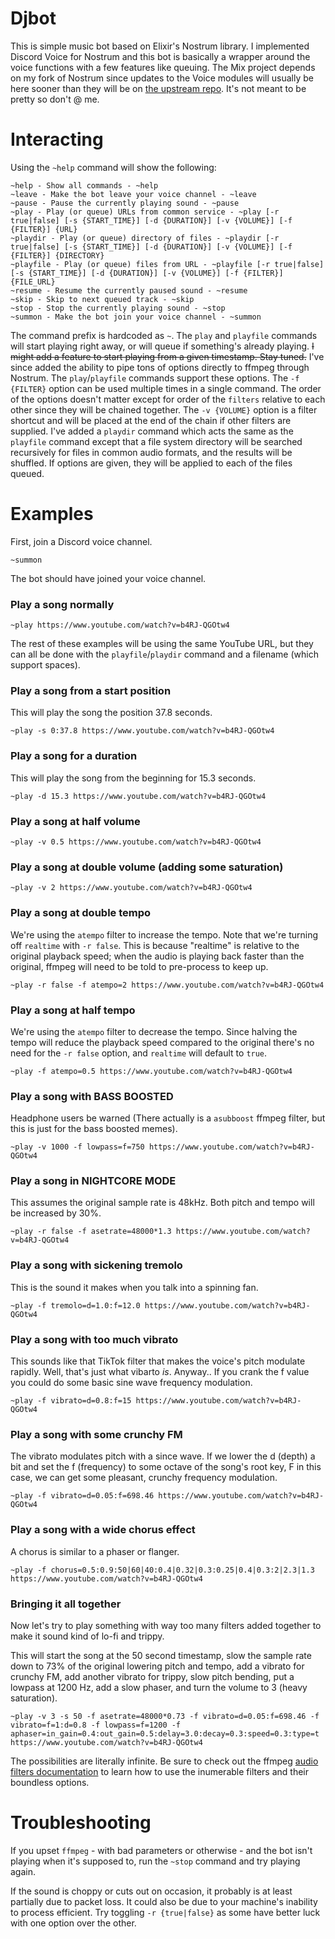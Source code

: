 # Djbot

This is simple music bot based on Elixir's Nostrum library. I implemented Discord Voice for Nostrum and this bot is basically a wrapper around the voice functions with a few features like queuing. The Mix project depends on my fork of Nostrum since updates to the Voice modules will usually be here sooner than they will be on [the upstream repo](https://github.com/Kraigie/nostrum). It's not meant to be pretty so don't @ me.

# Interacting

Using the `~help` command will show the following:

```
~help - Show all commands - ~help
~leave - Make the bot leave your voice channel - ~leave
~pause - Pause the currently playing sound - ~pause
~play - Play (or queue) URLs from common service - ~play [-r true|false] [-s {START_TIME}] [-d {DURATION}] [-v {VOLUME}] [-f {FILTER}] {URL}
~playdir - Play (or queue) directory of files - ~playdir [-r true|false] [-s {START_TIME}] [-d {DURATION}] [-v {VOLUME}] [-f {FILTER}] {DIRECTORY}
~playfile - Play (or queue) files from URL - ~playfile [-r true|false] [-s {START_TIME}] [-d {DURATION}] [-v {VOLUME}] [-f {FILTER}] {FILE_URL}
~resume - Resume the currently paused sound - ~resume
~skip - Skip to next queued track - ~skip
~stop - Stop the currently playing sound - ~stop
~summon - Make the bot join your voice channel - ~summon
```

The command prefix is hardcoded as `~`.
The `play` and `playfile` commands will start playing right away, or will queue if something's already playing.
~~I might add a feature to start playing from a given timestamp. Stay tuned.~~
I've since added the ability to pipe tons of options directly to ffmpeg through Nostrum. The `play`/`playfile` commands support these options.
The `-f {FILTER}` option can be used multiple times in a single command. The order of the options doesn't matter
except for order of the `filters` relative to each other since they will be chained together.
The `-v {VOLUME}` option is a filter shortcut and will be placed at the end of the chain if other filters are supplied.
I've added a `playdir` command which acts the same as the `playfile` command except that a file system directory will be searched recursively for
files in common audio formats, and the results will be shuffled. If options are given, they will be applied to each of the files queued.

# Examples

First, join a Discord voice channel.

`~summon`

The bot should have joined your voice channel.

### Play a song normally

`~play https://www.youtube.com/watch?v=b4RJ-QGOtw4`

The rest of these examples will be using the same YouTube URL, but they can all be done with the `playfile`/`playdir` command and a filename (which support spaces).

### Play a song from a start position

This will play the song the position 37.8 seconds.

`~play -s 0:37.8 https://www.youtube.com/watch?v=b4RJ-QGOtw4`

### Play a song for a duration

This will play the song from the beginning for 15.3 seconds.

`~play -d 15.3 https://www.youtube.com/watch?v=b4RJ-QGOtw4`

### Play a song at half volume

`~play -v 0.5 https://www.youtube.com/watch?v=b4RJ-QGOtw4`

### Play a song at double volume (adding some saturation)

`~play -v 2 https://www.youtube.com/watch?v=b4RJ-QGOtw4`

### Play a song at double tempo

We're using the `atempo` filter to increase the tempo.
Note that we're turning off `realtime` with `-r false`.
This is because "realtime" is relative to the original playback speed;
when the audio is playing back faster than the original, ffmpeg will need to
be told to pre-process to keep up.

`~play -r false -f atempo=2 https://www.youtube.com/watch?v=b4RJ-QGOtw4`

### Play a song at half tempo

We're using the `atempo` filter to decrease the tempo.
Since halving the tempo will reduce the playback speed compared to the original
there's no need for the `-r false` option, and `realtime` will default to `true`.

`~play -f atempo=0.5 https://www.youtube.com/watch?v=b4RJ-QGOtw4`

### Play a song with BASS BOOSTED

Headphone users be warned (There actually is a `asubboost` ffmpeg filter, but this is just for the bass boosted memes). 

`~play -v 1000 -f lowpass=f=750 https://www.youtube.com/watch?v=b4RJ-QGOtw4`

### Play a song in NIGHTCORE MODE

This assumes the original sample rate is 48kHz. Both pitch and tempo will be increased by 30%.

`~play -r false -f asetrate=48000*1.3 https://www.youtube.com/watch?v=b4RJ-QGOtw4`

### Play a song with sickening tremolo

This is the sound it makes when you talk into a spinning fan.

`~play -f tremolo=d=1.0:f=12.0 https://www.youtube.com/watch?v=b4RJ-QGOtw4`

### Play a song with too much vibrato

This sounds like that TikTok filter that makes the voice's pitch modulate rapidly.
Well, that's just what vibarto *is*. Anyway..
If you crank the f value you could do some basic sine wave frequency modulation.

`~play -f vibrato=d=0.8:f=15 https://www.youtube.com/watch?v=b4RJ-QGOtw4`

### Play a song with some crunchy FM

The vibrato modulates pitch with a since wave. If we lower the d (depth) a bit
and set the f (frequency) to some octave of the song's root key, F in this case,
we can get some pleasant, crunchy frequency modulation.

`~play -f vibrato=d=0.05:f=698.46 https://www.youtube.com/watch?v=b4RJ-QGOtw4`

### Play a song with a wide chorus effect

A chorus is similar to a phaser or flanger.

`~play -f chorus=0.5:0.9:50|60|40:0.4|0.32|0.3:0.25|0.4|0.3:2|2.3|1.3 https://www.youtube.com/watch?v=b4RJ-QGOtw4`

### Bringing it all together

Now let's try to play something with way too many filters added together to make it sound kind of lo-fi and trippy.

This will start the song at the 50 second timestamp, slow the sample rate down to 73% of the original lowering pitch and tempo,
add a vibrato for crunchy FM, add another vibrato for trippy, slow pitch bending, put a lowpass at 1200 Hz, add a slow phaser, and turn the volume to 3 (heavy saturation).

`~play -v 3 -s 50 -f asetrate=48000*0.73 -f vibrato=d=0.05:f=698.46 -f vibrato=f=1:d=0.8 -f lowpass=f=1200 -f aphaser=in_gain=0.4:out_gain=0.5:delay=3.0:decay=0.3:speed=0.3:type=t https://www.youtube.com/watch?v=b4RJ-QGOtw4`

The possibilities are literally infinite. Be sure to check out the ffmpeg [audio filters documentation](https://ffmpeg.org/ffmpeg-filters.html#Audio-Filters) to learn how to
use the inumerable filters and their boundless options.

# Troubleshooting

If you upset `ffmpeg` - with bad parameters or otherwise - and the bot isn't playing when it's supposed to, run the `~stop` command and try playing again.

If the sound is choppy or cuts out on occasion, it probably is at least partially due to packet loss. It could also be due to your machine's inability to process efficient.
Try toggling `-r {true|false}` as some have better luck with one option over the other.